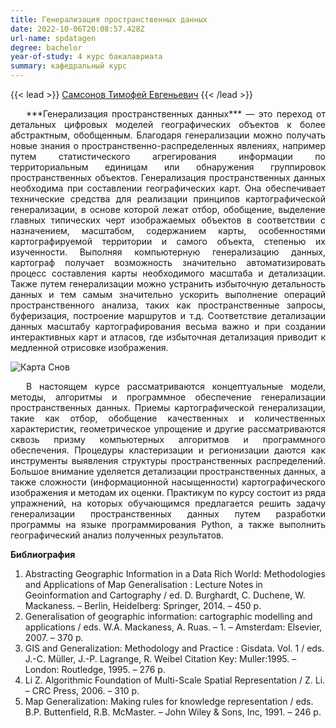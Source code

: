```yaml
---
title: Генерализация пространственных данных
date: 2022-10-06T20:08:57.428Z
url-name: spdatagen
degree: bachelor
year-of-study: 4 курс бакалавриата
summary: кафедральный курс
---
```

{{< lead >}} [Самсонов Тимофей Евгеньевич](https://istina.msu.ru/profile/tsamsonov/) {{< /lead >}}

<div style="text-align: justify; text-indent: 25px;">
***Генерализация пространственных данных*** — это переход от детальных цифровых моделей географических объектов к более абстрактным, обобщенным. Благодаря генерализации можно получать новые знания о пространственно-распределенных явлениях, например путем статистического агрегирования информации по территориальным единицам или обнаружения группировок пространственных объектов. Генерализация пространственных данных необходима при составлении географических карт. Она обеспечивает технические средства для реализации принципов картографической генерализации, в основе которой лежат отбор, обобщение, выделение главных типических черт изображаемых объектов в соответствии с назначением, масштабом, содержанием карты, особенностями картографируемой территории и самого объекта, степенью их изученности. Выполняя компьютерную генерализацию данных, картограф получает возможность значительно автоматизировать процесс составления карты необходимого масштаба и детализации. Также путем генерализации можно устранить избыточную детальность данных и тем самым значительно ускорить выполнение операций пространственного анализа, таких как пространственные запросы, буферизация, построение маршрутов и т.д. Соответствие детализации данных масштабу картографирования весьма важно и при создании интерактивных карт и атласов, где избыточная детализация приводит к медленной отрисовке изображения. </div>

![Карта Снов](img/snov_karta.jpg "Фрагмент топографической карты (слева) и результат ее полуавтоматической генерализации (справа)")

<div style="text-align: justify; text-indent: 25px;">
В настоящем курсе рассматриваются концептуальные модели, методы, алгоритмы и программное обеспечение генерализации пространственных данных. Приемы картографической генерализации, такие как отбор, обобщение качественных и количественных характеристик, геометрическое упрощение и другие рассматриваются сквозь призму компьютерных алгоритмов и программного обеспечения. Процедуры кластеризации и регионизации даются как инструменты выявления структуры пространственных распределений. Большое внимание уделяется детализации пространственных данных, а также сложности (информационной насыщенности) картографического изображения и методам их оценки. Практикум по курсу состоит из ряда упражнений, на которых обучающимся предлагается решить задачу генерализации пространственных данных путем разработки программы на языке программирования Python, а также выполнить географический анализ полученных результатов. </div>

**Библиография**

1. Abstracting Geographic Information in a Data Rich World: Methodologies and Applications of Map Generalisation : Lecture Notes in Geoinformation and Cartography / ed. D. Burghardt, C. Duchene, W. Mackaness. – Berlin, Heidelberg: Springer, 2014. – 450 p.
2. Generalisation of geographic information: cartographic modelling and applications / eds. W.A. Mackaness, A. Ruas. – 1. – Amsterdam: Elsevier, 2007. – 370 p.
3. GIS and Generalization: Methodology and Practice : Gisdata. Vol. 1 / eds. J.-C. Müller, J.-P. Lagrange, R. Weibel Citation Key: Muller:1995. – London: Routledge, 1995. – 276 p.
4. Li Z. Algorithmic Foundation of Multi-Scale Spatial Representation / Z. Li. – CRC Press, 2006. – 310 p.
5. Map Generalization: Making rules for knowledge representation / eds. B.P. Buttenfield, R.B. McMaster. – John Wiley & Sons, Inc, 1991. – 246 p.